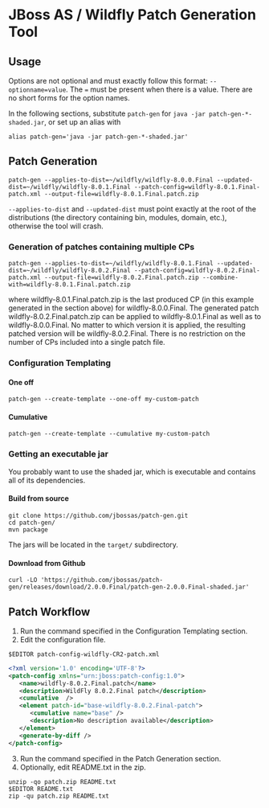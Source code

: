 # JBoss AS / Wildfly Patch Generation Tool

## Usage

Options are not optional and must exactly follow this format: `--optionname=value`. The `=` must be present when there is a value. There are no short forms for the option names.

In the following sections, substitute `patch-gen` for `java -jar patch-gen-*-shaded.jar`, or set up an alias with

    alias patch-gen='java -jar patch-gen-*-shaded.jar'

## Patch Generation
    patch-gen --applies-to-dist=~/wildfly/wildfly-8.0.0.Final --updated-dist=~/wildfly/wildfly-8.0.1.Final --patch-config=wildfly-8.0.1.Final-patch.xml --output-file=wildfly-8.0.1.Final.patch.zip

`--applies-to-dist` and `--updated-dist` must point exactly at the root of the distributions (the directory containing bin, modules, domain, etc.), otherwise the tool will crash.

### Generation of patches containing multiple CPs

    patch-gen --applies-to-dist=~/wildfly/wildfly-8.0.1.Final --updated-dist=~/wildfly/wildfly-8.0.2.Final --patch-config=wildfly-8.0.2.Final-patch.xml --output-file=wildfly-8.0.2.Final.patch.zip --combine-with=wildfly-8.0.1.Final.patch.zip

where wildfly-8.0.1.Final.patch.zip is the last produced CP (in this example generated in the section above) for wildfly-8.0.0.Final.
The generated patch wildfly-8.0.2.Final.patch.zip can be applied to wildfly-8.0.1.Final as well as to wildfly-8.0.0.Final.
No matter to which version it is applied, the resulting patched version will be wildfly-8.0.2.Final.
There is no restriction on the number of CPs included into a single patch file.

### Configuration Templating

#### One off
    patch-gen --create-template --one-off my-custom-patch

#### Cumulative
    patch-gen --create-template --cumulative my-custom-patch

### Getting an executable jar
You probably want to use the shaded jar, which is executable and contains all of its dependencies.

#### Build from source
    git clone https://github.com/jbossas/patch-gen.git
    cd patch-gen/
    mvn package

The jars will be located in the `target/` subdirectory.

#### Download from Github
    curl -LO 'https://github.com/jbossas/patch-gen/releases/download/2.0.0.Final/patch-gen-2.0.0.Final-shaded.jar'

## Patch Workflow

1. Run the command specified in the Configuration Templating section.
2. Edit the configuration file.
```
$EDITOR patch-config-wildfly-CR2-patch.xml
```
```xml
<?xml version='1.0' encoding='UTF-8'?>
<patch-config xmlns="urn:jboss:patch-config:1.0">
   <name>wildfly-8.0.2.Final.patch</name>
   <description>WildFly 8.0.2.Final patch</description>
   <cumulative  />
   <element patch-id="base-wildfly-8.0.2.Final-patch">
      <cumulative name="base" />
      <description>No description available</description>
   </element>
   <generate-by-diff />
</patch-config>
```
3. Run the command specified in the Patch Generation section.
4. Optionally, edit README.txt in the zip.
```
unzip -qo patch.zip README.txt
$EDITOR README.txt
zip -qu patch.zip README.txt
```